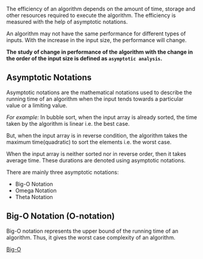 The efficiency of an algorithm depends on the amount of time, storage and other resources required to execute the algorithm. The efficiency is measured with the help of asymptotic notations.

An algorithm may not have the same performance for different types of inputs. With the increase in the input size, the performance will change.

**The study of change in performance of the algorithm with the change in the order of the input size is defined as `asymptotic analysis`.**

Asymptotic Notations
---
Asymptotic notations are the mathematical notations used to describe the running time of an algorithm when the input tends towards a particular value or a limiting value.

*For example:* In bubble sort, when the input array is already sorted, the time taken by the algorithm is linear i.e. the best case.

But, when the input array is in reverse condition, the algorithm takes the maximum time(quadratic) to sort the elements i.e. the worst case.

When the input array is neither sorted nor in reverse order, then it takes average time. These durations are denoted using asymptotic notations.

There are mainly three asymptotic notations:
- Big-O Notation
- Omega Notation
- Theta Notation


Big-O Notation (O-notation)
---
Big-O notation represents the upper bound of the running time of an algorithm. Thus, it gives the worst case complexity of an algorithm.

[Big-O](Assets/bigO.jpg)

